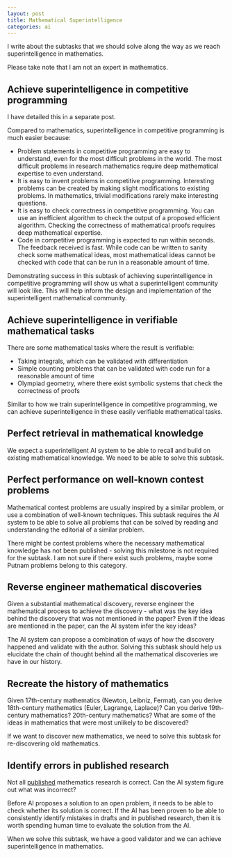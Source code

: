 ```yaml
---
layout: post
title: Mathematical Superintelligence
categories: ai
---
```

I write about the subtasks that we should solve along the way as we reach superintelligence in mathematics.

Please take note that I am not an expert in mathematics.


## Achieve superintelligence in competitive programming

I have detailed this in a separate post.

Compared to mathematics, superintelligence in competitive programming is much easier because:
- Problem statements in competitive programming are easy to understand, even for the most difficult problems in the world. The most difficult problems in research mathematics require deep mathematical expertise to even understand.
- It is easy to invent problems in competitive programming. Interesting problems can be created by making slight modifications to existing problems. In mathematics, trivial modifications rarely make interesting questions.
- It is easy to check correctness in competitive programming. You can use an inefficient algorithm to check the output of a proposed efficient algorithm. Checking the correctness of mathematical proofs requires deep mathematical expertise.
- Code in competitive programming is expected to run within seconds. The feedback received is fast. While code can be written to sanity check some mathematical ideas, most mathematical ideas cannot be checked with code that can be run in a reasonable amount of time.

Demonstrating success in this subtask of achieving superintelligence in competitive programming will show us what a superintelligent community will look like. This will help inform the design and implementation of the superintelligent mathematical community.


## Achieve superintelligence in verifiable mathematical tasks

There are some mathematical tasks where the result is verifiable:
- Taking integrals, which can be validated with differentiation
- Simple counting problems that can be validated with code run for a reasonable amount of time
- Olympiad geometry, where there exist symbolic systems that check the correctness of proofs

Similar to how we train superintelligence in competitive programming, we can achieve superintelligence in these easily verifiable mathematical tasks.



## Perfect retrieval in mathematical knowledge

We expect a superintelligent AI system to be able to recall and build on existing mathematical knowledge. We need to be able to solve this subtask.


## Perfect performance on well-known contest problems

Mathematical contest problems are usually inspired by a similar problem, or use a combination of well-known techniques. This subtask requires the AI system to be able to solve all problems that can be solved by reading and understanding the editorial of a similar problem.

There might be contest problems where the necessary mathematical knowledge has not been published - solving this milestone is not required for the subtask. I am not sure if there exist such problems, maybe some Putnam problems belong to this category.


## Reverse engineer mathematical discoveries

Given a substantial mathematical discovery, reverse engineer the mathematical process to achieve the discovery - what was the key idea behind the discovery that was not mentioned in the paper? Even if the ideas are mentioned in the paper, can the AI system infer the key ideas?

The AI system can propose a combination of ways of how the discovery happened and validate with the author. Solving this subtask should help us elucidate the chain of thought behind all the mathematical discoveries we have in our history.



## Recreate the history of mathematics

Given 17th-century mathematics (Newton, Leibniz, Fermat), can you derive 18th-century mathematics (Euler, Lagrange, Laplace)? Can you derive 19th-century mathematics? 20th-century mathematics? What are some of the ideas in mathematics that were most unlikely to be discovered?

If we want to discover new mathematics, we need to solve this subtask for re-discovering old mathematics.



## Identify errors in published research

Not all [published](https://x.com/littmath/status/1874559283859501567) mathematics research is correct. Can the AI system figure out what was incorrect?

Before AI proposes a solution to an open problem, it needs to be able to check whether its solution is correct. If the AI has been proven to be able to consistently identify mistakes in drafts and in published research, then it is worth spending human time to evaluate the solution from the AI.

When we solve this subtask, we have a good validator and we can achieve superintelligence in mathematics.

